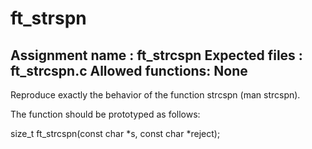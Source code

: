 # ft_strspn
Assignment name	: ft_strcspn
Expected files	: ft_strcspn.c
Allowed functions: None
---------------------------------------------------------------

Reproduce exactly the behavior of the function strcspn
(man strcspn).

The function should be prototyped as follows:

size_t	ft_strcspn(const char *s, const char *reject);